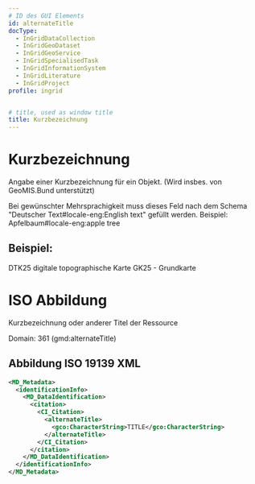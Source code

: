 ```yaml
---
# ID des GUI Elements
id: alternateTitle
docType:
  - InGridDataCollection
  - InGridGeoDataset
  - InGridGeoService
  - InGridSpecialisedTask
  - InGridInformationSystem
  - InGridLiterature
  - InGridProject
profile: ingrid


# title, used as window title
title: Kurzbezeichnung
---
```


# Kurzbezeichnung

Angabe einer Kurzbezeichnung für ein Objekt. (Wird insbes. von GeoMIS.Bund unterstützt)

Bei gewünschter Mehrsprachigkeit muss dieses Feld nach dem Schema "Deutscher Text#locale-eng:English text" gefüllt werden. Beispiel: Apfelbaum#locale-eng:apple tree

## Beispiel:

DTK25 digitale topographische Karte GK25 - Grundkarte

# ISO Abbildung

Kurzbezeichnung oder anderer Titel der Ressource

Domain: 361 (gmd:alternateTitle)

## Abbildung ISO 19139 XML

```XML
<MD_Metadata>
  <identificationInfo>
    <MD_DataIdentification>
      <citation>
        <CI_Citation>
          <alternateTitle>
            <gco:CharacterString>TITLE</gco:CharacterString>
          </alternateTitle>
        </CI_Citation>
      </citation>
    </MD_DataIdentification>
  </identificationInfo>
</MD_Metadata>
```
